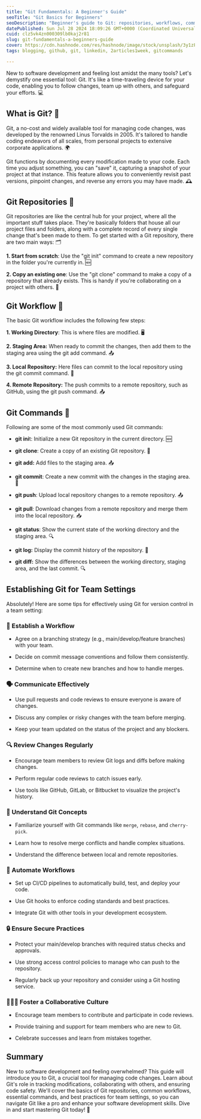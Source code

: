 ```yaml
---
title: "Git Fundamentals: A Beginner's Guide"
seoTitle: "Git Basics for Beginners"
seoDescription: "Beginner's guide to Git: repositories, workflows, commands, and team settings for effective code management and collaboration"
datePublished: Sun Jul 28 2024 18:09:26 GMT+0000 (Coordinated Universal Time)
cuid: clz5vk4zn000309lb0kaj2r81
slug: git-fundamentals-a-beginners-guide
cover: https://cdn.hashnode.com/res/hashnode/image/stock/unsplash/3y1zF4hIPCg/upload/186e88254014496ba24f37cd47a4cac9.jpeg
tags: blogging, github, git, linkedin, 2articles1week, gitcommands

---
```


New to software development and feeling lost amidst the many tools? Let's demystify one essential tool: Git. It's like a time-traveling device for your code, enabling you to follow changes, team up with others, and safeguard your efforts. 💻

## What is Git? 🤔

Git, a no-cost and widely available tool for managing code changes, was developed by the renowned Linus Torvalds in 2005. It's tailored to handle coding endeavors of all scales, from personal projects to extensive corporate applications. 🌍

Git functions by documenting every modification made to your code. Each time you adjust something, you can "save" it, capturing a snapshot of your project at that instance. This feature allows you to conveniently revisit past versions, pinpoint changes, and reverse any errors you may have made. 🕰️

## Git Repositories 📁

Git repositories are like the central hub for your project, where all the important stuff takes place. They're basically folders that house all our project files and folders, along with a complete record of every single change that's been made to them. To get started with a Git repository, there are two main ways: 🗂️

**1\. Start from scratch**: Use the "git init" command to create a new repository in the folder you're currently in. 🆕

**2\. Copy an existing one**: Use the "git clone" command to make a copy of a repository that already exists. This is handy if you're collaborating on a project with others. 🤝

## Git Workflow 🤖

The basic Git workflow includes the following few steps:

**1\. Working Directory**: This is where files are modified. 🖥️

**2\. Staging Area:** When ready to commit the changes, then add them to the staging area using the git add command. 📤

**3\. Local Repository:** Here files can commit to the local repository using the git commit command. 💾

**4\. Remote Repository:** The push commits to a remote repository, such as GitHub, using the git push command. 📤

## Git Commands 🔑

Following are some of the most commonly used Git commands:

* **git ini**t: Initialize a new Git repository in the current directory. 🆕
    
* **git clone**: Create a copy of an existing Git repository. 🤝
    
* **git add:** Add files to the staging area. 📤
    
* **git commit**: Create a new commit with the changes in the staging area. 💾
    
* **git push**: Upload local repository changes to a remote repository. 📤
    
* **git pull**: Download changes from a remote repository and merge them into the local repository. 📥
    
* **git status**: Show the current state of the working directory and the staging area. 🔍
    
* **git log:** Display the commit history of the repository. 📜
    
* **git diff:** Show the differences between the working directory, staging area, and the last commit. 🔍
    

## Establishing Git for Team Settings

Absolutely! Here are some tips for effectively using Git for version control in a team setting:

### 🤝 Establish a Workflow

* Agree on a branching strategy (e.g., main/develop/feature branches) with your team.
    
* Decide on commit message conventions and follow them consistently.
    
* Determine when to create new branches and how to handle merges.
    

### 🗣️ Communicate Effectively

* Use pull requests and code reviews to ensure everyone is aware of changes.
    
* Discuss any complex or risky changes with the team before merging.
    
* Keep your team updated on the status of the project and any blockers.
    

### 🔍 Review Changes Regularly

* Encourage team members to review Git logs and diffs before making changes.
    
* Perform regular code reviews to catch issues early.
    
* Use tools like GitHub, GitLab, or Bitbucket to visualize the project's history.
    

### 🧠 Understand Git Concepts

* Familiarize yourself with Git commands like `merge`, `rebase`, and `cherry-pick`.
    
* Learn how to resolve merge conflicts and handle complex situations.
    
* Understand the difference between local and remote repositories.
    

### 🤖 Automate Workflows

* Set up CI/CD pipelines to automatically build, test, and deploy your code.
    
* Use Git hooks to enforce coding standards and best practices.
    
* Integrate Git with other tools in your development ecosystem.
    

### 🔒 Ensure Secure Practices

* Protect your main/develop branches with required status checks and approvals.
    
* Use strong access control policies to manage who can push to the repository.
    
* Regularly back up your repository and consider using a Git hosting service.
    

### 🧑‍🤝‍🧑 Foster a Collaborative Culture

* Encourage team members to contribute and participate in code reviews.
    
* Provide training and support for team members who are new to Git.
    
* Celebrate successes and learn from mistakes together.
    

## Summary

New to software development and feeling overwhelmed? This guide will introduce you to Git, a crucial tool for managing code changes. Learn about Git's role in tracking modifications, collaborating with others, and ensuring code safety. We'll cover the basics of Git repositories, common workflows, essential commands, and best practices for team settings, so you can navigate Git like a pro and enhance your software development skills. Dive in and start mastering Git today! 💪